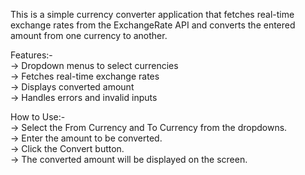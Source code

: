 

This is a simple currency converter application that fetches real-time exchange rates from the ExchangeRate API and converts the entered amount from one currency to another.

Features:-
<br>
→ Dropdown menus to select currencies <br>
→ Fetches real-time exchange rates <br>
→ Displays converted amount <br>
→ Handles errors and invalid inputs <br>

How to Use:-
<br>
→ Select the From Currency and To Currency from the dropdowns. <br>
→ Enter the amount to be converted. <br>
→ Click the Convert button. <br>
→ The converted amount will be displayed on the screen. <br>